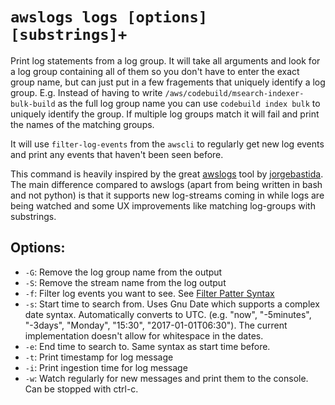 # `awslogs logs [options] [substrings]+`

Print log statements from a log group. It will take all arguments and look for a log group containing
all of them so you don't have to enter the exact group name, but can just put in a few fragements
that uniquely identify a log group. E.g. Instead of having to write `/aws/codebuild/msearch-indexer-bulk-build`
as the full log group name you can use `codebuild index bulk` to uniquely identify the group.
If multiple log groups match it will fail and print the names of the matching groups.

It will use `filter-log-events` from the `awscli` to regularly get new log events and print any events that 
haven't been seen before.

This command is heavily inspired by the great [awslogs](https://github.com/jorgebastida/awslogs) 
tool by [jorgebastida](https://github.com/jorgebastida). The main difference compared to awslogs (apart from being 
written in bash and not python) is that it supports new log-streams coming in while logs are being watched and
some UX improvements like matching log-groups with substrings.

## Options:

* `-G`: Remove the log group name from the output
* `-S`: Remove the stream name from the log output
* `-f`: Filter log events you want to see. 
        See [Filter Patter Syntax](http://docs.aws.amazon.com/AmazonCloudWatch/latest/logs/FilterAndPatternSyntax.html)
* `-s`: Start time to search from. Uses Gnu Date which supports a complex date syntax. Automatically converts to UTC. 
        (e.g. "now", "-5minutes", "-3days", "Monday", "15:30", "2017-01-01T06:30"). 
        The current implementation doesn't allow for whitespace in the dates.
* `-e`: End time to search to. Same syntax as start time before.
* `-t`: Print timestamp for log message
* `-i`: Print ingestion time for log message
* `-w`: Watch regularly for new messages and print them to the console. Can be stopped with ctrl-c.